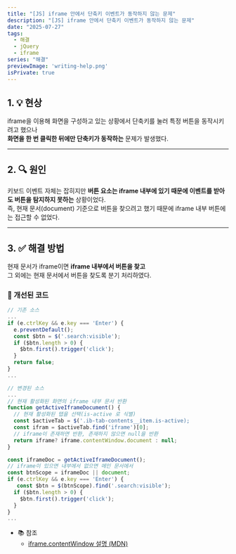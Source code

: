 ```yaml
---
title: "[JS] iframe 안에서 단축키 이벤트가 동작하지 않는 문제"
description: "[JS] iframe 안에서 단축키 이벤트가 동작하지 않는 문제"
date: "2025-07-27"
tags:
  - 해결
  - jQuery
  - iframe
series: "해결"
previewImage: 'writing-help.png'
isPrivate: true
---
```


## 1. 💡 현상

iframe을 이용해 화면을 구성하고 있는 상황에서 단축키를 눌러 특정 버튼을 동작시키려고 했으나  
**화면을 한 번 클릭한 뒤에만 단축키가 동작하는** 문제가 발생했다.

---

## 2. 🔍 원인

키보드 이벤트 자체는 잡히지만 **버튼 요소는 iframe 내부에 있기 때문에 이벤트를 받아도 버튼을 탐지하지 못하는** 상황이었다.  
즉, 현재 문서(document) 기준으로 버튼을 찾으려고 했기 때문에 iframe 내부 버튼에는 접근할 수 없었다.

---

## 3. ✅ 해결 방법

현재 문서가 iframe이면 **iframe 내부에서 버튼을 찾고**   
그 외에는 현재 문서에서 버튼을 찾도록 분기 처리하였다.

### 🔧 개선된 코드
```javascript
// 기존 소스
...
if (e.ctrlKey && e.key === 'Enter') {
  e.preventDefault();
  const $btn = $('.search:visible');
  if ($btn.length > 0) {
    $btn.first().trigger('click');
  }
  return false;
}
...

// 변경된 소스
...
// 현재 활성화된 화면의 iframe 내부 문서 반환
function getActiveIframeDocument() {
  // 현재 활성화된 탭을 선택(is-active 로 식별)
  const $activeTab = $('.ib-tab-contents__item.is-active);
  const ifram = $activeTab.find('iframe')[0];
  // iframe이 존재하면 반환, 존재하지 않으면 null을 반환
  return iframe? iframe.contentWindow.document : null;
}

const iframeDoc = getActiveIframeDocument();
// iframe이 있으면 내부에서 없으면 메인 문서에서
const btnScope = iframeDoc || document;
if (e.ctrlKey && e.key === 'Enter') {
   const $btn = $(btnScope).find('.search:visible');
  if ($btn.length > 0) {
    $btn.first().trigger('click');
  }
}
...
```
+ 📚 참조
  + [iframe.contentWindow 설명 (MDN)](https://developer.mozilla.org/en-US/docs/Web/API/HTMLIFrameElement/contentWindow)